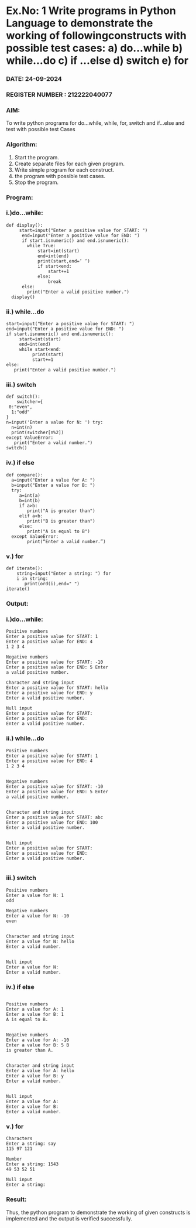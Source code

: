 # Ex.No: 1 Write programs in Python Language to demonstrate the working of followingconstructs with possible test cases: a) do…while b) while…do c) if …else d) switch e) for 

### DATE: 24-09-2024                                                                          
### REGISTER NUMBER : 212222040077

### AIM:  
To write python programs for do…while, while, for, switch and if…else and test with possible test 
Cases 

### Algorithm:
1. Start the program.
2. Create separate files for each given program.
3. Write simple program for each construct.
4.  the program with possible test cases.
5. Stop the program.
### Program:

### i.)do…while: 

```
def display():
     start=input("Enter a positive value for START: ")
      end=input("Enter a positive value for END: ")
      if start.isnumeric() and end.isnumeric():
        while True:
            start=int(start)
            end=int(end)
            print(start,end=‘ ‘)
            if start<end:
                start+=1
            else:
                break
      else:
        print("Enter a valid positive number.") 
  display() 
```

### ii.) while…do 

```
start=input("Enter a positive value for START: ") 
end=input("Enter a positive value for END: ")
if start.isnumeric() and end.isnumeric():
     start=int(start)
     end=int(end)
     while start<end:
          print(start)
          start+=1
else:
   print("Enter a valid positive number.")

```

### iii.) switch 

```
def switch():
    switcher={
 0:"even",
  1:"odd"
}
n=input('Enter a value for N: ') try:
  n=int(n)
  print(switcher[n%2])
except ValueError:
   print("Enter a valid number.")
switch() 

```

### iv.) if else

```
def compare():
  a=input("Enter a value for A: ")
  b=input("Enter a value for B: ")
  try:
     a=int(a)
     b=int(b)
     if a>b:
        print("A is greater than")
     elif a<b:
        print("B is greater than")
     else:
        print("A is equal to B")
  except ValueError:
        print(“Enter a valid number.”) 

```

### v.) for

```
def iterate():
    string=input("Enter a string: ") for
    i in string:
       print(ord(i),end=" ")
iterate() 
```














### Output:

### i.)do…while: 
```
Positive numbers
Enter a positive value for START: 1
Enter a positive value for END: 4
1 2 3 4 

Negative numbers
Enter a positive value for START: -10
Enter a positive value for END: 5 Enter
a valid positive number. 

Character and string input
Enter a positive value for START: hello
Enter a positive value for END: y
Enter a valid positive number. 

Null input
Enter a positive value for START:
Enter a positive value for END:
Enter a valid positive number. 
```


### ii.) while…do 
```
Positive numbers
Enter a positive value for START: 1
Enter a positive value for END: 4
1 2 3 4 


Negative numbers
Enter a positive value for START: -10
Enter a positive value for END: 5 Enter
a valid positive number. 


Character and string input
Enter a positive value for START: abc
Enter a positive value for END: 100
Enter a valid positive number. 


Null input
Enter a positive value for START:
Enter a positive value for END:
Enter a valid positive number. 


```


### iii.) switch 
```
Positive numbers
Enter a value for N: 1
odd

Negative numbers
Enter a value for N: -10
even


Character and string input
Enter a value for N: hello
Enter a valid number.


Null input
Enter a value for N:
Enter a valid number. 

```

### iv.) if else
```

Positive numbers
Enter a value for A: 1
Enter a value for B: 1
A is equal to B.


Negative numbers
Enter a value for A: -10
Enter a value for B: 5 B
is greater than A.


Character and string input
Enter a value for A: hello
Enter a value for B: y
Enter a valid number.


Null input
Enter a value for A:
Enter a value for B:
Enter a valid number. 
```


### v.) for 
```
Characters
Enter a string: say
115 97 121

Number
Enter a string: 1543
49 53 52 51

Null input
Enter a string: 
```








### Result:
Thus, the python program to demonstrate the working of given constructs is implemented and the output is verified successfully.
